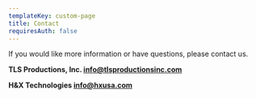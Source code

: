 ```yaml
---
templateKey: custom-page
title: Contact
requiresAuth: false
---
```

If you would like more information or have questions, please contact us. 

**TLS Productions, Inc.       [info@tlsproductionsinc.com](mailto:info@tlsproductionsinc.com)**

**H&X Technologies       [info@hxusa.com](mailto:info@hxusa.com)**